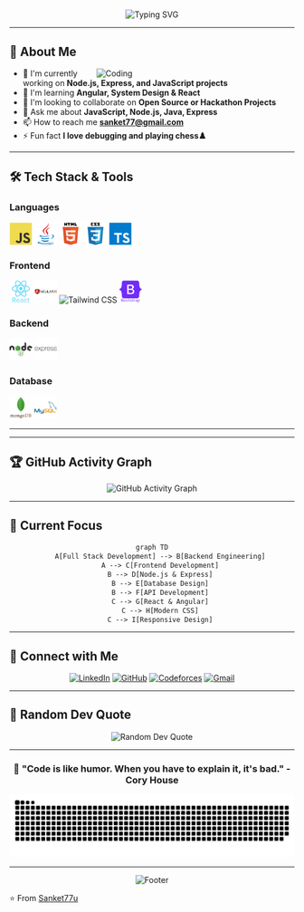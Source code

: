 # <div align="center">

<!-- Animated Header -->
<div align="center">
  <img src="https://readme-typing-svg.herokuapp.com?font=Fira+Code&weight=600&size=35&duration=3000&pause=1000&color=00F5FF&center=true&vCenter=true&multiline=true&width=600&height=100&lines=Hi+%F0%9F%91%8B%2C+I'm+Sanket+Uphade;Software+Engineer;Backend+Engineer" alt="Typing SVG" />
</div>



---

## 🚀 About Me

<img align="right" alt="Coding" width="350" src="https://cdn.dribbble.com/users/1162077/screenshots/3848914/programmer.gif">

- 🔭 I'm currently working on **Node.js, Express, and JavaScript projects**
- 🌱 I'm learning **Angular, System Design & React**
- 👯 I'm looking to collaborate on **Open Source or Hackathon Projects**
- 💬 Ask me about **JavaScript, Node.js, Java, Express**
- 📫 How to reach me **sanket77@gmail.com**
- ⚡ Fun fact **I love debugging and playing chess♟️**

---

## 🛠️ Tech Stack & Tools

### Languages
<p align="left">
  <img src="https://raw.githubusercontent.com/devicons/devicon/master/icons/javascript/javascript-original.svg" alt="JavaScript" width="40" height="40"/>
  <img src="https://raw.githubusercontent.com/devicons/devicon/master/icons/java/java-original.svg" alt="Java" width="40" height="40"/>
  <img src="https://raw.githubusercontent.com/devicons/devicon/master/icons/html5/html5-original-wordmark.svg" alt="HTML5" width="40" height="40"/>
  <img src="https://raw.githubusercontent.com/devicons/devicon/master/icons/css3/css3-original-wordmark.svg" alt="CSS3" width="40" height="40"/>
  <img src="https://raw.githubusercontent.com/devicons/devicon/master/icons/typescript/typescript-original.svg" alt="TypeScript" width="40" height="40"/>
</p>

### Frontend
<p align="left">
  <img src="https://raw.githubusercontent.com/devicons/devicon/master/icons/react/react-original-wordmark.svg" alt="React" width="40" height="40"/>
  <img src="https://raw.githubusercontent.com/devicons/devicon/master/icons/angularjs/angularjs-original-wordmark.svg" alt="Angular" width="40" height="40"/>
  <img src="https://www.vectorlogo.zone/logos/tailwindcss/tailwindcss-icon.svg" alt="Tailwind CSS" width="40" height="40"/>
  <img src="https://raw.githubusercontent.com/devicons/devicon/master/icons/bootstrap/bootstrap-plain-wordmark.svg" alt="Bootstrap" width="40" height="40"/>
</p>

### Backend
<p align="left">
  <img src="https://raw.githubusercontent.com/devicons/devicon/master/icons/nodejs/nodejs-original-wordmark.svg" alt="Node.js" width="40" height="40"/>
  <img src="https://raw.githubusercontent.com/devicons/devicon/master/icons/express/express-original-wordmark.svg" alt="Express.js" width="40" height="40"/>

</p>

### Database
<p align="left">
  <img src="https://raw.githubusercontent.com/devicons/devicon/master/icons/mongodb/mongodb-original-wordmark.svg" alt="MongoDB" width="40" height="40"/>
  <img src="https://raw.githubusercontent.com/devicons/devicon/master/icons/mysql/mysql-original-wordmark.svg" alt="MySQL" width="40" height="40"/>
</p>



---



---

## 🏆 GitHub Activity Graph

<div align="center">
  <img src="https://github-readme-activity-graph.vercel.app/graph?username=sanket77u&theme=react-dark&bg_color=20232a&hide_border=true" alt="GitHub Activity Graph" />
</div>

---

## 🎯 Current Focus

<div align="center">

```mermaid
graph TD
    A[Full Stack Development] --> B[Backend Engineering]
    A --> C[Frontend Development]
    B --> D[Node.js & Express]
    B --> E[Database Design]
    B --> F[API Development]
    C --> G[React & Angular]
    C --> H[Modern CSS]
    C --> I[Responsive Design]
```

</div>







---



## 🤝 Connect with Me

<div align="center">

[![LinkedIn](https://img.shields.io/badge/LinkedIn-%230077B5.svg?style=for-the-badge&logo=linkedin&logoColor=white)](https://www.linkedin.com/in/sanket-uphade077)
[![GitHub](https://img.shields.io/badge/GitHub-%23121011.svg?style=for-the-badge&logo=github&logoColor=white)](https://github.com/Sanket77u)
[![Codeforces](https://img.shields.io/badge/Codeforces-445f9d?style=for-the-badge&logo=Codeforces&logoColor=white)](https://codeforces.com/profile/sanketuphade77)
[![Gmail](https://img.shields.io/badge/Gmail-D14836?style=for-the-badge&logo=gmail&logoColor=white)](mailto:sanket77@gmail.com)


</div>

---

## 💭 Random Dev Quote

<div align="center">
  <img src="https://quotes-github-readme.vercel.app/api?type=horizontal&theme=radical" alt="Random Dev Quote" />
</div>

---



<div align="center">
  
  ### 🌟 "Code is like humor. When you have to explain it, it's bad." - Cory House
  
  <img src="https://raw.githubusercontent.com/Platane/snk/output/github-contribution-grid-snake.svg" alt="Snake Animation" />
  
</div>

---

<div align="center">
  <img src="https://capsule-render.vercel.app/api?type=waving&color=gradient&height=100&section=footer&text=Thanks%20for%20visiting!&fontSize=16&fontAlignY=65&desc=Let's%20connect%20and%20build%20something%20amazing%20together&descAlignY=51&descAlign=center" alt="Footer" />
</div>

⭐️ From [Sanket77u](https://github.com/Sanket77u)

</div>
